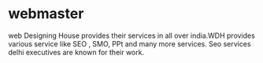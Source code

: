 # webmaster
web Designing House provides their services in all over india.WDH provides various service like SEO , SMO, PPt and many more services. Seo services delhi executives are known for their work.
